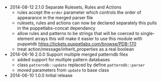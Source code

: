 * 2014-08-12 2.1.0 Separate Rulesets, Rules and Actions
  - rules accept the `order` parameter which controls the order
    of appearance in the merged parser file
  - rulesets, rules and actions can now be declared separately
    this pulls in the puppetlabs-concat dependancy
  - allow rules and patterns to be strings
    that will be coerced to single-element arrays
    this will make it easier to use this module with puppetdb
    https://tickets.puppetlabs.com/browse/PDB-170
  - treat action/message/inherit_properties as a real boolean
* 2014-06-16 2.0.0 Support multiple merged patterndb files
  - added support for multiple pattern databases
  - class `patterndb::update` replaced by define `patterndb::parser`
  - moved parameters from `update` to base class
* 2014-06-10 1.0.0 Initial release
